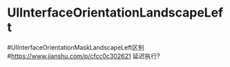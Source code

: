 # UIInterfaceOrientationLandscapeLeft
#UIInterfaceOrientationMaskLandscapeLeft区别
#https://www.jianshu.com/p/cfcc0c302621 延迟执行?
